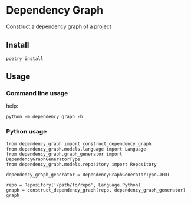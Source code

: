 # Dependency Graph

Construct a dependency graph of a project

## Install

```
poetry install
```

## Usage

### Command line usage

help:

```
python -m dependency_graph -h
```

### Python usage

```
from dependency_graph import construct_dependency_graph
from dependency_graph.models.language import Language
from dependency_graph.graph_generator import DependencyGraphGeneratorType
from dependency_graph.models.repository import Repository

dependency_graph_generator = DependencyGraphGeneratorType.JEDI

repo = Repository('/path/to/repo', Language.Python)
graph = construct_dependency_graph(repo, dependency_graph_generator)
graph
```